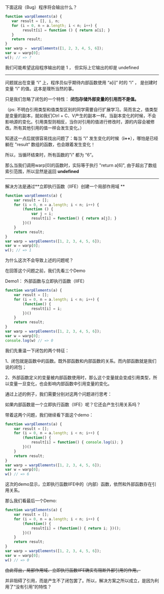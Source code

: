 下面这段（Bug）程序将会输出什么？

```js
function warpElements(a) {
   var result = [], i, n;
   for (i = 0, n = a.length; i < n; i++) {
        result[i] = function () { return a[i]; }
   }
   return result;
}
var warp =  warpElements([1, 2, 3, 4, 5, 6]);
var w = warp[0];
w(); // => ?
```

我们可能希望这段程序输出的是 1 ， 但实际上它输出的却是 undefined

---

问题就出在变量 “i” 上，程序员似乎期待内部函数使用 “a\[i\]” 时的 “i” ， 是创建时变量 “i” 的值。这本是理所当然的事。

只是我们忽略了闭包的一个特性： **闭包存储外部变量的引用而不是值。**

（ps: 不明白引用类型和值类型区别的同学需要自行扩展学习。简而言之，值类型是变量的副本，就如我们Ctrl + C、V产生的副本一样。当副本变化的时候，不会影响源的变化。引用类型则相反，当你对引用的值进行修改时，源的内容会被修改。所有其他引用的值一样会发生变化。）

知道这一点后就很容易找出问题了：每当 “i” 发生变化的时候（**i++**），哪怕是已经躺在 "result“  数组的函数，也会跟着发生变化！

所以，当循环结束时，所有函数的"i" 都为 “6”。

那么当我们调用warp\[0\]的函数时，实际等于执行 "return a\[6\]", 由于超出了数组索引范围，所以显然是返回 **undefined**

---

解决方法是通过**立即执行函数（IIFE）创建一个局部作用域 **

```js
function warpElements(a) {
    var result = [];
    for (i = 0, n = a.length; i < n; i++) {
        (function () {
            var j = i;
            result[i] = function() { return a[j]; }
        })() 
    }
    return result;
}
var warp = warpElements([1, 2, 3, 4, 5, 6]);
var w = warp[0];
w(); // => 1
```

为什么这次不会导致上述的问题呢？

在回答这个问题之前，我们先看三个Demo

Demo1： 外部函数与立即执行函数（IIFE）

```js
function warpElements(a) {
    var result = [];
    for (i = 0, n = a.length; i < n; i++) {
        (function() {
            result[i] = i; 
        })()
    }
    return result;
}
var warp = warpElements([1, 2, 3, 4, 5, 6]);
var w = warp[0];
console.log(w) // => 0
```

我们先重温一下闭包的两个特征：

1、闭包就是函数中的函数。既外部函数和内部函数的关系。而内部函数就是我们说的闭包；

2、外部函数定义的变量被内部函数使用时，那么这个变量就会变成引用类型，所以变量一旦变化，也会影响内部函数中引用变量的变化。

通过上述的例子，我们需要分别对这两个问题进行思考：

如果内部函数是一个立即执行函数（IIFE）呢？它还会产生引用关系吗？

带着这两个问题，我们继续看下面这个demo：

```js
function warpElements(a) {
    var result = [];
    for (i = 0, n = a.length; i < n; i++) {
        (function() {
            result[i] = function() { console.log(i); }
        })()
    }
    return result;
}
var warp = warpElements([1, 2, 3, 4, 5, 6]);
var w = warp[0];
w() // => 6
```

这次的demo显示，立即执行函数IIFE中的（内部）函数，依然和外部函数存在引用关系。

那么我们看最后一个Demo:

```js
function warpElements(a) {
    var result = [];
    for (i = 0, n = a.length; i < n; i++) {
        (function() {
            result[i] = (function() { return i; })();
        })()
    }
    return result;
}
var warp = warpElements([1, 2, 3, 4, 5, 6]);
var w = warp[0];
w() // => 0
```

~~由此得出，局部作用域、立即执行函数IIFE确实有阻断外部引用的作用。~~

并非阻碍了引用，而是产生不了闭包罢了。所以，解决方案之所以成立，是因为利用了“没有引用”的特性？

